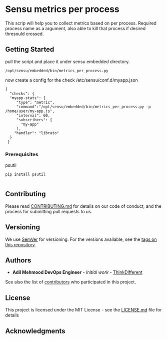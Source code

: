 # Sensu metrics per process
This scrip will help you to collect metrics based on per process. Required process name as a argument, also able to kill that process if desired thresould crossed.



## Getting Started

pull the script and place it under sensu embedded directory.

```/opt/sensu/embedded/bin/metrics_per_process.py```


now create a config for the check /etc/sensu/conf.d/myapp.json
```
{
  "checks": {
  "myapp-stats": {
     "type": "metric",
     "command":"/opt/sensu/embedded/bin/metrics_per_process.py -p /home/user/my-app.js",
     "interval": 60,
     "subscribers": [
       "my-app"
     ],
    "handler": "librato"
  }
 }
```

### Prerequisites

psutil

`pip install psutil`
```

```


## Contributing

Please read [CONTRIBUTING.md](https://github.com/Adiii717/sensu_installtion/blob/master/Good-CONTRIBUTING.md-template.md) for details on our code of conduct, and the process for submitting pull requests to us.

## Versioning

We use [SemVer](http://semver.org/) for versioning. For the versions available, see the [tags on this repository](https://github.com/your/project/tags). 

## Authors

* **Adil Mehmood DevOps Engineer** - *Initial work* - [ThinkDifferent](https://github.com/Adiii717)

See also the list of [contributors](https://github.com/Adiii717/sensu-per-process-metrics/graphs/contributors) who participated in this project.

## License

This project is licensed under the MIT License - see the [LICENSE.md](LICENSE.md) file for details

## Acknowledgments



